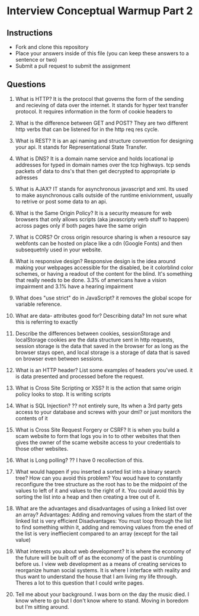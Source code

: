 # Interview Conceptual Warmup Part 2

## Instructions

* Fork and clone this repository
* Place your answers inside of this file (you can keep these answers to a sentence or two)
* Submit a pull request to submit the assignment

## Questions

1.  What is HTTP?
It is the protocol that governs the form of the sending and recieving of data over the internet. It stands for hyper text transfer protocol. It requires information in the form of cookie headers to

2.  What is the difference between GET and POST?
They are two different http verbs that can be listened for in the http req res cycle.

3.  What is REST?
It is an api naming and structure convention for designing your api. It stands for Representational State Transfer. 

4.  What is DNS?
It is a domain name service and holds locational ip addresses for typed in domain names over the tcp highways. tcp sends packets of data to dns's that then get decrypted to appropriate ip adresses 

5.  What is AJAX?
IT stands for asynchronous javascript and xml. Its used to make asynchronous calls outside of the runtime eniviornment, usually to retrive or post some data to an api.

6.  What is the Same Origin Policy?
It is a security measure for web browsers that only allows scripts (aka javascripty verb stuff to happen) across pages only if both pages have the same origin

7.  What is CORS?
Or cross origin resource sharing is when a resource say webfonts can be hosted on place like a cdn (Google Fonts) and then subsequetnly used in your website.

8.  What is responsive design?
Responsive design is the idea around making your webpages accessible for the disabled, be it colorblind color schemes, or having a readout of the content for the blind. It's something that really needs to be done. 3.3% of americans have a vision impairment and 3.1% have a hearing impairment

9.  What does "use strict" do in JavaScript?
it removes the global scope for variable reference.

10. What are data- attributes good for?
Describing data? Im not sure what this is referring to exactly

11. Describe the differences between cookies, sessionStorage and localStorage
cookies are the data structure sent in http requests, session storage is the data that saved in the browser for as long as the browser stays open, and local storage is a storage of data that is saved on browser even between sessions.

12. What is an HTTP header? List some examples of headers you've used.
it is data presented and processed before the request. 

13. What is Cross Site Scripting or XSS?
It is the action that same origin policy looks to stop. It is writing scripts

14. What is SQL Injection?
?? not entirely sure, Its when a 3rd party gets access to your database and screws with your dml? or just monitors the contents of it

15. What is Cross Site Request Forgery or CSRF?
It is when you build a scam website to form that logs you in to to other websites that then gives the owner of the scame website access to your credentials to those other websites.

16. What is Long polling?
?? I have 0 recollection of this.

17. What would happen if you inserted a sorted list into a binary search tree? How can you avoid this problem?
You woud have to constantly reconfigure the tree structure as the root has to be the midpoint of the values to left of it and values to the right of it. You could avoid this by sorting the list into a heap and then creating a tree out of it.

18. What are the advantages and disadvantages of using a linked list over an array?
Advantages: Adding and removing values from the start of the linked list is very efficient
Disadvantages: You must loop through the list to find something within it, adding and removing values from the ened of the list is very ineffiecient compared to an array (except for the tail value)

19. What interests you about web development?
It is where the economy of the future will be built off of as the economy of the past is crumbling before us. I view web development as a means of creating services to reorganize human social systems. It is where I interface with reality and thus want to understand the house that I am living my life through. Theres a lot to this question that I could write pages.

20. Tell me about your background.
 I was born on the day the music died. I know where to go but I don't know where to stand. Moving in boredom but I'm sitting around.